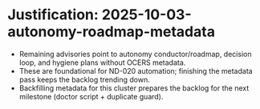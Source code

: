 # Justification: 2025-10-03-autonomy-roadmap-metadata

- Remaining advisories point to autonomy conductor/roadmap, decision loop, and hygiene plans without OCERS metadata.
- These are foundational for ND-020 automation; finishing the metadata pass keeps the backlog trending down.
- Backfilling metadata for this cluster prepares the backlog for the next milestone (doctor script + duplicate guard).

